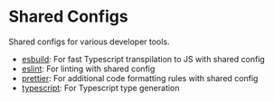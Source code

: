 # Shared Configs
Shared configs for various developer tools.

- [esbuild](https://esbuild.github.io/): For fast Typescript transpilation to JS with shared config
- [eslint](https://eslint.org/): For linting with shared config
- [prettier](https://prettier.io/): For additional code formatting rules with shared config
- [typescript](https://www.typescriptlang.org/): For Typescript type generation
